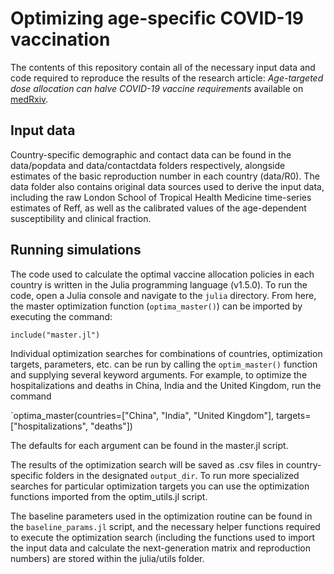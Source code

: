 # Optimizing age-specific COVID-19 vaccination

The contents of this repository contain all of the necessary input data and code required to reproduce the results of the research article: *Age-targeted dose allocation can halve COVID-19 vaccine requirements* available on [medRxiv](https://www.medrxiv.org/content/10.1101/2020.10.08.20208108v1).

## Input data

Country-specific demographic and contact data can be found in the data/popdata and data/contactdata folders respectively, alongside estimates of the basic reproduction number in each country (data/R0). The data folder also contains original data sources used to derive the input data, including the raw London School of Tropical Health Medicine time-series estimates of Reff, as well as the calibrated values of the age-dependent susceptibility and clinical fraction.

## Running simulations

The code used to calculate the optimal vaccine allocation policies in each country is written in the Julia programming language (v1.5.0). To run the code, open a Julia console and navigate to the `julia` directory. From here, the master optimization function (`optima_master()`) can be imported by executing the command: 

`include("master.jl")`

Individual optimization searches for combinations of countries, optimization targets, parameters, etc. can be run by calling the `optim_master()` function and supplying several keyword arguments. For example, to optimize the hospitalizations and deaths in China, India and the United Kingdom, run the command

`optima_master(countries=["China", "India", "United Kingdom"], targets=["hospitalizations", "deaths"])

The defaults for each argument can be found in the master.jl script.

The results of the optimization search will be saved as .csv files in country-specific folders in the designated `output_dir`. To run more specialized searches for particular optimization targets you can use the optimization functions imported from the optim_utils.jl script.

The baseline parameters used in the optimization routine can be found in the `baseline_params.jl` script, and the necessary helper functions required to execute the optimization search (including the functions used to import the input data and calculate the next-generation matrix and reproduction numbers) are stored within the julia/utils folder.
